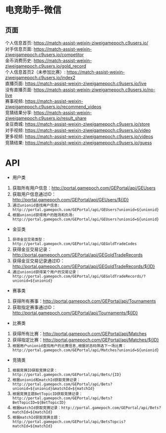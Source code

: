 # 电竞助手-微信

## 页面
   个人信息首页: https://match-assist-weixin-ziweigamepoch.c9users.io/                     
   对手信息页面: https://match-assist-weixin-ziweigamepoch.c9users.io/competitor           
   金币消费历史: https://match-assist-weixin-ziweigamepoch.c9users.io/gold_record      
   个人信息首页2（未参加比赛）: https://match-assist-weixin-ziweigamepoch.c9users.io/index2               
   直播页面: https://match-assist-weixin-ziweigamepoch.c9users.io/live                 
   没有直播页面: https://match-assist-weixin-ziweigamepoch.c9users.io/no-live              
   赛事视频: https://match-assist-weixin-ziweigamepoch.c9users.io/recommend_videos           
   竞猜结果分享: https://match-assist-weixin-ziweigamepoch.c9users.io/result_share         
   金豆商城: https://match-assist-weixin-ziweigamepoch.c9users.io/store                
   对手视频: https://match-assist-weixin-ziweigamepoch.c9users.io/video  
   更多视频: https://match-assist-weixin-ziweigamepoch.c9users.io/videos  
   竞猜结果: https://match-assist-weixin-ziweigamepoch.c9users.io/guess



# API
  - 用户类
  1. 获取所有用户信息：http://portal.gamepoch.com/GEPortal/api/GEUsers
  2. 获取用户信息通过ID：http://portal.gamepoch.com/GEPortal/api/GEUsers/${ID}
  3. `通过unionid查找用户信息: http://portal.gamepoch.com/GEPortal/api/GEUsers?unionid=${unionid}`
  4. `根据unionid获得用户的胜场和负场: http://portal.gamepoch.com/GEPortal/api/GEUsers?unionid=${unionid}`

  - 金豆类
  1. `获得金豆交易类型：http://portal.gamepoch.com/GEPortal/api/GEGoldTradeCodes`
  2. 获得金豆交易记录：http://portal.gamepoch.com/GEPortal/api/GEGoldTradeRecords
  3. 获得金豆交易记录通过ID：http://portal.gamepoch.com/GEPortal/api/GEGoldTradeRecords/${ID}
  4. `通过unionid获得某个用户的交易记录：http://portal.gamepoch.com/GEPortal/api/GEGoldTradeRecords/?unionid=${unionid}`

  - 赛事类
  1. 获得所有赛事：http://portal.gamepoch.com/GEPortal/api/Tournaments
  2. 获取指定赛事通过ID：http://portal.gamepoch.com/GEPortal/api/Tournaments/${ID}
  
  - 比赛类
  1. 获得所有比赛：http://portal.gamepoch.com/GEPortal/api/Matches
  2. 获得指定比赛：http://portal.gamepoch.com/GEPortal/api/Matches/${ID}
  3. `根据用户unionid查找用户的比赛信息,根据状态码筛选下一场比赛：http://portal.gamepoch.com/GEPortal/api/Matches?unionid=${unionid}`

  - 竞猜类
  1. `根据竞猜ID获取竞猜记录：http://portal.gamepoch.com/GEPortal/api/Bets/{ID}`
  2. `根据unionid和matchId获取竞猜记录：http://portal.gamepoch.com/GEPortal/api/Bets?unionid=${unionid}&matchId=${matchId}`
  3. `根据竞猜主题BetTopicID获取竞猜记录：http://portal.gamepoch.com/GEPortal/api/Bets?BetTopicID=${BetTopicID}`
  3. `根据matchId获取竞猜记录：http://portal.gamepoch.com/GEPortal/api/Bets?matchId=${matchId}`
  4. `根据matchId获取竞猜主题：http://portal.gamepoch.com/GEPortal/api/BetsTopcis?matchId=${matchId}`

  